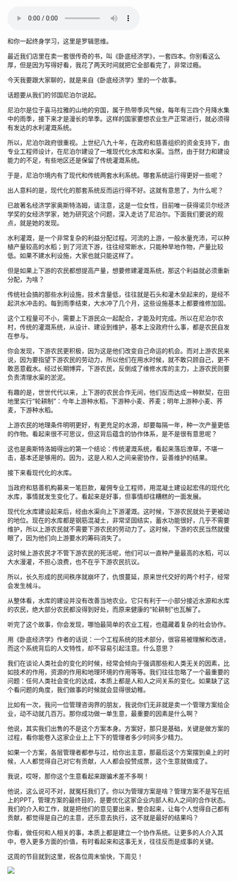 <audio src="http://igetoss.cdn.igetget.com/mp3/201704/15/201704150118278517243843.mp3" controls="controls">您的浏览器不支持 audio 标签。</audio><p>和你一起终身学习，这里是罗辑思维。</p><p>最近我们店里在卖一套很传奇的书，叫《卧底经济学》，一套四本。你别看这么厚，但是因为写得好看，我花了两天时间就把它全部看完了，非常过瘾。</p><p>今天我要跟大家聊的，就是来自《卧底经济学》里的一个故事。</p><p>话题要从我们的邻国尼泊尔说起。</p><p>尼泊尔是位于喜马拉雅的山地的穷国，属于热带季风气候，每年有三四个月降水集中的雨季，接下来才是漫长的旱季。这样的国家要想农业生产正常进行，就必须得有发达的水利灌溉系统。</p><p>所以，尼泊尔政府很重视。上世纪八九十年，在政府和慈善组织的资金支持下，由专业工程师设计，在尼泊尔建设了一堆现代化水库和水渠。当然，由于财力和建设能力的不足，有些地区还是保留了传统灌溉系统。</p><p>于是，尼泊尔境内有了现代和传统两套水利系统。哪套系统运行得更好一些呢？</p><p>出人意料的是，现代化的那套系统反而运行得不好。这就有意思了，为什么呢？</p><p>已故著名经济学家奥斯特洛姆，请注意，这是一位女性，目前唯一获得诺贝尔经济学奖的女经济学家，她为研究这个问题，深入走访了尼泊尔。下面我们要说的观点，就是她的发现。</p><p>水利灌溉，是一个非常复杂的利益分配过程。河流的上游，一般水量充沛，可以种植产量较高的水稻；到了河流下游，往往经常断水，只能种旱地作物，产量比较低。如果不建水利设施，大家也就只能这样了。</p><p>但是如果上下游的农民都想提高产量，想要修建灌溉系统，那这个利益就必须重新分配，为啥？</p><p>传统社会搞的那些水利设施，技术含量低，往往就是石头和灌木垒起来的，是经不起洪水冲击的。每到雨季结束，大水冲了几个月，这些设施基本上都要维修加固。</p><p>这个工程量可不小，需要上下游民众一起配合，才能及时完成。所以在尼泊尔农村，传统的灌溉系统，从设计、建设到维护，基本上没政府什么事，都是农民自发在参与。</p><p>你会发现，下游农民更积极，因为这是他们改变自己命运的机会。而对上游农民来说，因为要指望下游农民的劳动力，所以他们在用水时候，就不敢只顾自己，更不敢恶意截水。经过长期博弈，下游农民，反倒成了维修水库的主力，上游农民则要负责清理水渠的淤泥。</p><p>有趣的是，世世代代以来，上下游的农民合作无间，他们反而达成一种默契，在田地里实行“轮耕制”：今年上游种水稻，下游种小麦、荞麦；明年上游种小麦、荞麦，下游种水稻。</p><p>上游农民的地理条件明明更好，有更充足的水源，却要每隔一年，种一次产量更低的作物。看起来很不可思议，但这背后蕴含的协作体系，是不是很有意思呢？</p><p>这也是奥斯特洛姆得出的第一个结论：传统灌溉系统，看起来落后潦草，不堪一击，基本还是够用的。因为，这是人和人之间亲密协作，妥善维护的结果。</p><p>接下来看现代化的水库。</p><p>当政府和慈善机构募来一笔巨款，雇佣专业工程师，用混凝土建设起宏伟的现代化水库，事情就发生变化了。看起来是好事，但事情却往糟糕的一面发展。</p><p>现代化水库建设起来后，经由水渠向上下游灌溉。这时候，下游农民就处于更被动的地位。现在的水库都是钢筋混凝土，非常坚固结实，蓄水功能很好，几乎不需要维护，所以上游农民就不需要下游农民的劳动力了。这时候，下游的农民当然就傻眼了，因为他们向上游要水的筹码消失了。</p><p>这时候上游农民才不管下游农民的死活呢，他们可以一直种产量最高的水稻，可以大水漫灌，不担心浪费，也不在乎下游农民抗议。</p><p>所以，长久形成的民间秩序就崩坏了，仇恨蔓延，原来世代交好的两个村子，经常会发生械斗。</p><p>从整体看，水库的建设并没有改善当地农业。它只有利于一小部分接近水源和水库的农民，绝大部分农民都没得到好处，而原来健康的“轮耕制”也瓦解了。</p><p>听完了这个故事，你会发现，哪怕最简单的农业工程，也蕴藏着复杂的社会协作。</p><p>用《卧底经济学》作者的话说：一个工程系统的技术部分，很容易被理解和改进，而这个系统背后的人文特性，却不容易引起注意。什么意思？</p><p>我们在谈论人类社会的变化的时候，经常会倾向于强调那些和人类无关的因素，比如技术的作用，资源的作用和地理环境的作用等等。我们往往忽略了一个最重要的问题：任何人类社会变化的达成，本质上都是人和人之间关系的变化。如果缺了这个看问题的角度，我们做事的时候就会显得很幼稚。</p><p>比如有一次，我问一位管理咨询界的朋友，我说你们无非就是卖一个管理方案给企业，动不动就几百万。那你成功做一单生意，最重要的因素是什么啊？</p><p>他说，其实我们出售的不是这个方案本身。方案好，那只是基础，关键是做方案的过程，看你能卷入这家企业上上下下的管理者多少时间多少精力。</p><p>如果一个方案，各层管理者都参与过，给你出主意，那最后这个方案摆到桌上的时候，人人都觉得自己对它有贡献，人人都会投赞成票，这个生意就做成了。</p><p>我说，哎呀，那你这个生意看起来跟骗术差不多啊！</p><p>他说，这么说可不对，就冤枉我们了。你以为管理方案是啥？管理方案不是写在纸上的PPT，管理方案的最终目的，是要优化这家企业内部人和人之间的合作状态。我们的介入和工作，就是把他们的意见要出来，整合起来，让每个人觉得自己都有贡献，都觉得是自己的主意，还乐意去执行，这不就是最好的结果吗？</p><p>你看，做任何和人相关的事，本质上都是建立一个协作系统。让更多的人介入其中，卷入更多方面的价值，有时看起来和这事无关，往往反而是成事的关键。</p><p>这周的节目就到这里，祝各位周末愉快，下周见！</p><img src="https://piccdn.igetget.com/img/201704/13/201704132125087516313795.jpg" />